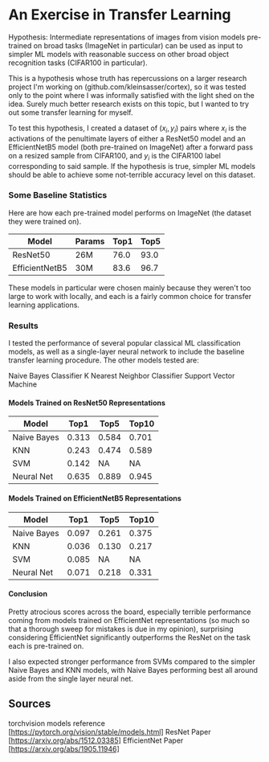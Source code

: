 # An Exercise in Transfer Learning

Hypothesis: Intermediate representations of images from vision models pre-trained on broad tasks (ImageNet in particular) can be used as input to simpler ML models with reasonable success on other broad object recognition tasks (CIFAR100 in particular).

This is a hypothesis whose truth has repercussions on a larger research project I'm working on (github.com/kleinsasser/cortex), so it was tested only to the point where I was informally satisfied with the light shed on the idea. Surely much better research exists on this topic, but I wanted to try out some transfer learning for myself.

To test this hypothesis, I created a dataset of $(x_i, y_i)$ pairs where $x_i$ is the activations of the penultimate layers of either a ResNet50 model and an EfficientNetB5 model (both pre-trained on ImageNet) after a forward pass on a resized sample from CIFAR100, and $y_i$ is the CIFAR100 label corresponding to said sample. If the hypothesis is true, simpler ML models should be able to achieve some not-terrible accuracy level on this dataset.

### Some Baseline Statistics

Here are how each pre-trained model performs on ImageNet (the dataset they were trained on).

|Model|Params|Top1|Top5|
|---|---|---|---|
|ResNet50|26M|76.0|93.0|
|EfficientNetB5|30M|83.6|96.7|

These models in particular were chosen mainly because they weren't too large to work with locally, and each is a fairly common choice for transfer learning applications.

### Results

I tested the performance of several popular classical ML classification models, as well as a single-layer neural network to include the baseline transfer learning procedure. The other models tested are:

Naive Bayes Classifier
K Nearest Neighbor Classifier
Support Vector Machine

#### Models Trained on ResNet50 Representations

|Model|Top1|Top5|Top10|
|---|---|---|---|
|Naive Bayes|0.313|0.584|0.701|
|KNN|0.243|0.474|0.589|
|SVM|0.142|NA|NA|
|Neural Net|0.635|0.889|0.945|

#### Models Trained on EfficientNetB5 Representations

|Model|Top1|Top5|Top10|
|---|---|---|---|
|Naive Bayes|0.097|0.261|0.375|
|KNN|0.036|0.130|0.217|
|SVM|0.085|NA|NA|
|Neural Net|0.071|0.218|0.331|

#### Conclusion

Pretty atrocious scores across the board, especially terrible performance coming from models trained on EfficientNet representations (so much so that a thorough sweep for mistakes is due in my opinion), surprising considering EfficientNet significantly outperforms the ResNet on the task each is pre-trained on.

I also expected stronger performance from SVMs compared to the simpler Naive Bayes and KNN models, with Naive Bayes performing best all around aside from the single layer neural net.

## Sources
torchvision models reference [https://pytorch.org/vision/stable/models.html]
ResNet Paper [https://arxiv.org/abs/1512.03385]
EfficientNet Paper [https://arxiv.org/abs/1905.11946]